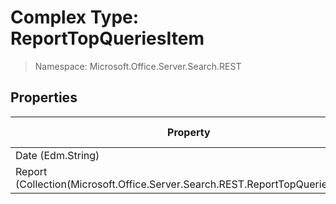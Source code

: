 # Complex Type: ReportTopQueriesItem

> Namespace: Microsoft.Office.Server.Search.REST

## Properties

Property | SPO | SP 2019 | SP 2016 | SP 2013
----------|:---:|:-------:|:-------:|:-------:
Date (Edm.String) | ✅ | ❌ | ❌ | ❌
Report (Collection(Microsoft.Office.Server.Search.REST.ReportTopQueriesData)) | ✅ | ❌ | ❌ | ❌